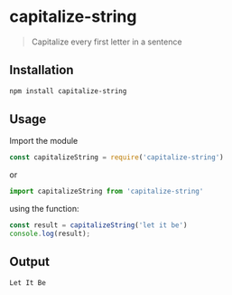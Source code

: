 # capitalize-string

> Capitalize every first letter in a sentence

## Installation

```bash
npm install capitalize-string
```

## Usage

Import the module

```javascript
const capitalizeString = require('capitalize-string')
```

or

```javascript
import capitalizeString from 'capitalize-string'
```

using the function:

```javascript
const result = capitalizeString('let it be')
console.log(result);
```

## Output

```javascript
Let It Be
```
